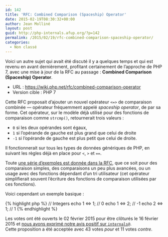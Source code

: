 ```yaml
---
id: 142
title: 'RFC: Combined Comparison (Spaceship) Operator'
date: 2015-02-19T08:30:32+00:00
author: Jean Molliné
layout: post
guid: http://php-internals.afup.org/?p=142
permalink: /2015/02/19/rfc-combined-comparison-spaceship-operator/
categories:
  - Non classé
---
```

Voici un autre sujet qui avait été discuté il y a quelques temps et qui est revenu en avant dernièrement, profitant certainement de l&rsquo;approche de PHP 7, avec une mise à jour de la RFC au passage : **Combined Comparison (Spaceship) Operator**.

  * URL : <https://wiki.php.net/rfc/combined-comparison-operator>
  * Version cible : PHP 7

Cette RFC proposait d&rsquo;ajouter un nouvel opérateur `<=>` de comparaison combinée &#8212; opérateur fréquemment appelé _spaceship operator_, de par sa forme. Cet opérateur, sur le modèle déjà utilisé pour des fonctions de comparaison comme `strcmp()`, retournerait trois valeurs :

  * `0` si les deux opérandes sont égaux,
  * `1` si l&rsquo;opérande de gauche est plus grand que celui de droite
  * `-1` si l&rsquo;opérande de gauche est plus petit que celui de droite.

Il fonctionnerait sur tous les types de données génériques de PHP, en suivant les règles déjà en place pour `<`, `>` et `==`.

Toute [une série d&rsquo;exemples est donnée dans la RFC](https://wiki.php.net/rfc/combined-comparison-operator#proposal), que ce soit pour des comparaison simples, des comparaisons un peu plus avancées, ou un usage avec des fonctions dépendant d&rsquo;un tri utilisateur (cet opérateur simplifierait souvent l&rsquo;écriture des fonctions de comparaison utilisées par ces fonctions).

Voici cependant un exemple basique :

{% highlight php %}
    // Integers
    echo 1 <=> 1; // 0
    echo 1 <=> 2; // -1
    echo 2 <=> 1; // 1
{% endhighlight %}

Les votes ont été ouverts le 02 février 2015 pour être clôturés le 16 février 2015 et [nous avons exprimé notre avis positif sur `internals@`](http://news.php.net/php.internals/82758).  
Cette proposition a été acceptée avec 43 votes _pour_ et 11 votes _contre_.
